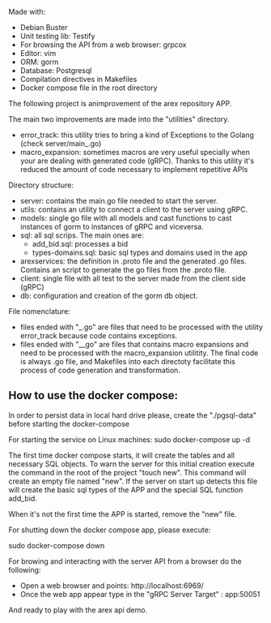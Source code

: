 Made with:

- Debian Buster
- Unit testing lib: Testify
- For browsing the API from a web browser: grpcox
- Editor: vim
- ORM: gorm
- Database: Postgresql
- Compilation directives in Makefiles
- Docker compose file in the root directory

The following project is animprovement of the arex repository APP.

The main two improvements are made into the "utilities" directory. 
- error_track: this utility tries to bring a kind of Exceptions to the Golang (check server/main_.go)
- macro_expansion: sometimes macros are very useful specially when your are dealing with generated code (gRPC). Thanks to this utility it's reduced the amount of code necessary to implement repetitive APIs

Directory structure:

- server: contains the main.go file needed to start the server.
- utils: contains an utility to connect a client to the server using gRPC.
- models: single go file with all models and cast functions to cast instances of gorm to instances of gRPC and viceversa.
- sql: all sql scrips. The main ones are:
  - add_bid.sql: processes a bid
  - types-domains.sql: basic sql types and domains used in the app
- arexservices: the definition in .proto file and the generated .go files. Contains an script to generate the go files from the .proto file.
- client: single file with all test to the server made from the client side (gRPC)
- db: configuration and creation of the gorm db object.
 
 
File nomenclature:
- files ended with "_.go" are files that need to be processed with the utility error_track because code contains exceptions.
- files ended with "__go" are files that contains macro expansions and need to be processed with the macro_expansion utilitity. 
The final code is always .go file, and Makefiles into each directoty facilitate this process of code generation and transformation.



How to use the docker compose:
------------------------------

In order to persist data in local hard drive please, create the "./pgsql-data" before starting the docker-compose

For starting the service on Linux machines:
sudo docker-compose up -d

The first time docker compose starts, it will create the tables and all necessary SQL objects. To warn the server for this initial creation execute the command in the root of the project "touch new". This command will create an empty file named "new". If the server on start up detects this file will create the basic sql types of the APP and the special SQL function add_bid.

When it's not the first time the APP is started, remove the "new" file.

For shutting down the docker compose app, please execute:

sudo docker-compose down

For browing and interacting with the server API from a browser do the following:

* Open a web browser and points: http://localhost:6969/
* Once the web app appear type in the "gRPC Server Target" :  app:50051

And ready to play with the arex api demo.

